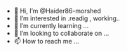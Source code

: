 - 👋 Hi, I’m @Haider86-morshed
- 👀 I’m interested in .readig , working..
- 🌱 I’m currently learning ...
- 💞️ I’m looking to collaborate on ...
- 📫 How to reach me ...

<!---
Haider86-morshed/Haider86-morshed is a ✨ special ✨ repository because its `README.md` (this file) appears on your GitHub profile.
You can click the Preview link to take a look at your changes.
--->
